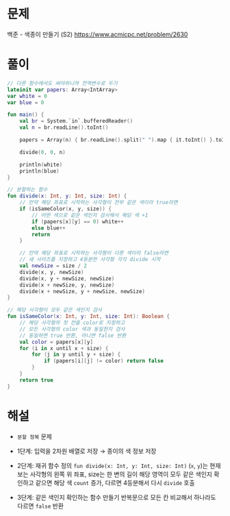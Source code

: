 
# 문제
백준 - 색종이 만들기 (S2)
https://www.acmicpc.net/problem/2630


# 풀이

```Kotlin
// 다른 함수에서도 써야하니까 전역변수로 두기
lateinit var papers: Array<IntArray>
var white = 0
var blue = 0

fun main() {
    val br = System.`in`.bufferedReader()
    val n = br.readLine().toInt()

    papers = Array(n) { br.readLine().split(" ").map { it.toInt() }.toIntArray() }

    divide(0, 0, n)

    println(white)
    println(blue)
}

// 분할하는 함수
fun divide(x: Int, y: Int, size: Int) {
    // 만약 해당 좌표로 시작하는 사각형이 전부 같은 색이라 true라면
    if (isSameColor(x, y, size)) {
        // 어떤 색으로 같은 색인지 검사해서 해당 색 +1
        if (papers[x][y] == 0) white++
        else blue++
        return
    }

    // 만약 해당 좌표로 시작하는 사각형이 다른 색이라 false라면
    // 새 사이즈를 지정하고 4등분한 사각형 각각 divide 시작
    val newSize = size / 2
    divide(x, y, newSize)
    divide(x, y + newSize, newSize)
    divide(x + newSize, y, newSize)
    divide(x + newSize, y + newSize, newSize)
}

// 해당 사각형이 모두 같은 색인지 검사
fun isSameColor(x: Int, y: Int, size: Int): Boolean {
    // 해당 사각형의 첫 칸을 color로 지정하고
    // 모든 사각형의 color 색과 동일한지 검사
    // 동일하면 true 반환, 아니면 false 반환
    val color = papers[x][y]
    for (i in x until x + size) {
        for (j in y until y + size) {
            if (papers[i][j] != color) return false
        }
    }
    return true
}
```


# 해설
* `분할 정복` 문제
* 1단계: 입력을 2차원 배열로 저장 → 종이의 색 정보 저장

* 2단계: 재귀 함수 정의
  `fun divide(x: Int, y: Int, size: Int)`
  (`x`, `y`)는 현재 보는 사각형의 왼쪽 위 좌표, size는 한 변의 길이
  해당 영역이 모두 같은 색인지 확인하고
  같으면 해당 색 `count` 증가, 다르면 4등분해서 다시 `divide` 호출

* 3단계: 같은 색인지 확인하는 함수 만들기
  반복문으로 모든 칸 비교해서 하나라도 다르면 `false` 반환